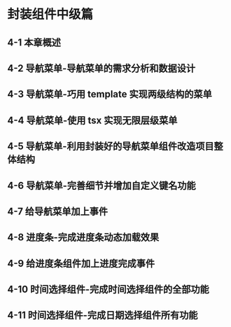 # 封装组件中级篇

## 4-1 本章概述

## 4-2 导航菜单-导航菜单的需求分析和数据设计

## 4-3 导航菜单-巧用 template 实现两级结构的菜单

## 4-4 导航菜单-使用 tsx 实现无限层级菜单

## 4-5 导航菜单-利用封装好的导航菜单组件改造项目整体结构

## 4-6 导航菜单-完善细节并增加自定义键名功能

## 4-7 给导航菜单加上事件

## 4-8 进度条-完成进度条动态加载效果

## 4-9 给进度条组件加上进度完成事件

## 4-10 时间选择组件-完成时间选择组件的全部功能

## 4-11 时间选择组件-完成日期选择组件所有功能
